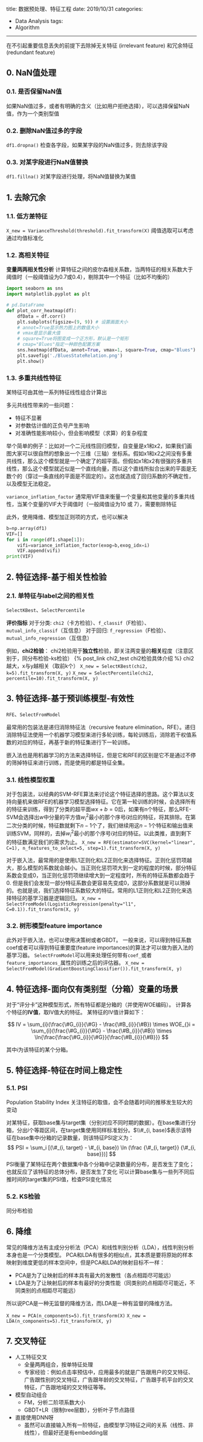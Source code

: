 title: 数据预处理、特征工程
date: 2019/10/31
categories:
- Data Analysis
tags:
- Algorithm
---


在不引起重要信息丢失的前提下去除掉无关特征 (irrelevant feature) 和冗余特征 (redundant feature)


## 0. NaN值处理

### 0.1. 是否保留NaN值

如果NaN值过多，或者有明确的含义（比如用户拒绝选择），可以选择保留NaN值，作为一个类别型值

### 0.2. 删除NaN值过多的字段

`df1.dropna()`
检查各字段，如果某字段的NaN值过多，则去除该字段

### 0.3. 对某字段进行NaN值替换

`df1.fillna()`
对某字段进行处理，将NaN值替换为某值


## 1. 去除冗余

### 1.1. 低方差特征

`X_new = VarianceThreshold(threshold).fit_transform(X)`
阈值选取可以考虑通过均值标准化

### 1.2. 高相关特征

**变量两两相关性分析**
计算特征之间的皮尔森相关系数，当两特征的相关系数大于阈值时（一般阈值设为0.7或0.4），剔除其中一个特征（比如不均衡的）

```python
import seaborn as sns
import matplotlib.pyplot as plt

# pd.DataFrame
def plot_corr_heatmap(df):
    dfData = df.corr()
    plt.subplots(figsize=(9, 9)) # 设置画面大小
    # annot=True显示热力图上的数值大小
    # vmax是显示最大值
    # square=True将图变成一个正方形，默认是一个矩形
    # cmap="Blues"指定一种颜色配置方案
    sns.heatmap(dfData, annot=True, vmax=1, square=True, cmap="Blues")
    plt.savefig('./BluesStateRelation.png')
    plt.show()
```

### 1.3. 多重共线性特征

某特征可由其他一系列特征线性组合计算出

多元共线性带来的一些问题：
 - 特征不显著
 - 对参数估计值的正负号产生影响
 - 对准确性能影响较小，但会影响模型（求算）的复杂程度

举个简单的例子：比如对一个二元线性回归模型，自变量是x1和x2，如果我们画图大家可以很自然的想象出一个三维（三轴）坐标系。假如x1和x2之间没有多重共线性，那么这个模型就是一个确定了的超平面。但假如x1和x2有很强的多重共线性，那么这个模型就近似是一个直线向量，而以这个直线所拟合出来的平面是无数个的（穿过一条直线的平面是不固定的）。这也就造成了回归系数的不确定性，以及模型无法稳定。

`variance_inflation_factor`
通常用VIF值来衡量一个变量和其他变量的多重共线性，当某个变量的VIF大于阈值时（一般阈值设为10 或 7），需要剔除特征

此外，使用降维、模型加正则项的方式，也可以解决

```python
b=np.array(df1)
VIF=[]
for i in range(df1.shape[1]):
    vifi=variance_inflation_factor(exog=b,exog_idx=i)
    VIF.append(vifi)
print(VIF)
```


## 2. 特征选择-基于相关性检验

### 2.1. 单特征与label之间的相关性

`SelectKBest`、`SelectPercentile`

**评价指标**
对于分类: `chi2`（卡方检验）、`f_classif`（F检验）、`mutual_info_classif`（互信息）
对于回归: `f_regression`（F检验）、`mutual_info_regression`（互信息）

例如，**chi2检验**：
chi2检验用于**独立性**检验，即关注两变量的**相关**程度（注意区别于，同分布检验-ks检验）
{% post_link chi2_test chi2检验具体介绍 %}
chi2越大，x与y越相关（取前k个）
`X_new = SelectKBest(chi2, k=5).fit_transform(X, y)`
`X_new = SelectPercentile(chi2, percentile=10).fit_transform(X, y)`


## 3. 特征选择-基于预训练模型-有效性

`RFE`、`SelectFromModel`

最常用的包装法是递归消除特征法（recursive feature elimination，RFE）。递归消除特征法使用一个机器学习模型来进行多轮训练，每轮训练后，消除若干权值系数的对应的特征，再基于新的特征集进行下一轮训练。

嵌入法也是用机器学习的方法来选择特征，但是它和RFE的区别是它不是通过不停的筛掉特征来进行训练，而是使用的都是特征全集。

### 3.1. 线性模型权重

对于包装法，以经典的SVM-RFE算法来讨论这个特征选择的思路。这个算法以支持向量机来做RFE的机器学习模型选择特征。它在第一轮训练的时候，会选择所有的特征来训练，得到了分类的超平面$wx+b=0$后，如果有n个特征，那么RFE-SVM会选择出$w$中分量的平方值$w^2_i$最小的那个序号$i$对应的特征，将其排除。在第二次分类的时候，特征数就剩下$n-1$个了，我们继续用这$n-1$个特征和输出值来训练SVM，同样的，去掉$w^2_i$最小的那个序号$i$对应的特征。以此类推，直到剩下的特征数满足我们的需求为止。
`X_new = RFE(estimator=SVC(kernel="linear", C=1), n_features_to_select=5, step=1).fit_transform(X, y)`

对于嵌入法，最常用的是使用L1正则化和L2正则化来选择特征。正则化惩罚项越大，那么模型的系数就会越小。当正则化惩罚项大到一定的程度的时候，部分特征系数会变成0，当正则化惩罚项继续增大到一定程度时，所有的特征系数都会趋于0. 但是我们会发现一部分特征系数会更容易先变成0，这部分系数就是可以筛掉的。也就是说，我们选择特征系数较大的特征。常用的L1正则化和L2正则化来选择特征的基学习器是逻辑回归。
`X_new = SelectFromModel(LogisticRegression(penalty="l1", C=0.1)).fit_transform(X, y)`

### 3.2. 树形模型feature importance

此外对于嵌入法，也可以使用决策树或者GBDT。
一般来说，可以得到特征系数coef或者可以得到特征重要度(feature importances)的算法才可以做为嵌入法的基学习器。
`SelectFromModel`可以用来处理任何带有`coef_`或者`feature_importances_`属性的训练之后的评估器。
`X_new = SelectFromModel(GradientBoostingClassifier()).fit_transform(X, y)`


## 4. 特征选择-面向仅有类别型（分箱）变量的场景

对于“评分卡”这种模型形式，所有特征都是分箱的（并使用WOE编码）。
计算各个特征的**IV值**，取IV值大的特征。
某特征的IV值计算如下：

$$
IV = \sum_{i}(\frac{\#G_{i}}{\#G} - \frac{\#B_{i}}{\#B}) \times WOE_{}i  = \sum_{i}(\frac{\#G_{i}}{\#G} - \frac{\#B_{i}}{\#B}) \times \ln{\frac{\frac{\#G_{i}}{\#G}}{\frac{\#B_{i}}{\#B}}}
$$

其中$i$为该特征的某个分箱。


## 5. 特征选择-特征在时间上稳定性

### 5.1. PSI

Population Stability Index
关注特征的取值，会不会随着时间的推移发生较大的变动

对某特征，获取base集与target集（分别对应不同时期的数据）。在base集进行分箱，分出$i$个等距区间，在target集使用同样标准划分。$\\#_{i, base}$表示该特征在base集中$i$分箱的记录数量，则该特征PSI定义为：
$$
PSI = \sum_i [(\#_{i, target} - \#_{i, base}) \ln (\frac {\#_{i, target}} {\#_{i, base}})]
$$
PSI衡量了某特征在两个数据集中各个分箱中记录数量的分布，是否发生了变化；也就反应了该特征的总体分布，是否发生了变化
可以计算base集与一些列不同后推时间的target集的PSI值，检查PSI变化情况




### 5.2. KS检验

同分布检验


## 6. 降维

常见的降维方法有主成分分析法（PCA）和线性判别分析（LDA），线性判别分析本身也是一个分类模型。
PCA和LDA有很多的相似点，其本质是要将原始的样本映射到维度更低的样本空间中，但是PCA和LDA的映射目标不一样：

- PCA是为了让映射后的样本具有最大的发散性（各点相距尽可能远）
- LDA是为了让映射后的样本有最好的分类性能（同类别的点相距尽可能近，不同类别的点相距尽可能远）

所以说PCA是一种无监督的降维方法，而LDA是一种有监督的降维方法。

`X_new = PCA(n_components=5).fit_transform(X)`
`X_new = LDA(n_components=5).fit_transform(X, y)`


## 7. 交叉特征

- 人工特征交叉
  - 全量两两组合，按单特征处理
  - 专家经验：例如点击率预估中，应用最多的就是广告跟用户的交叉特征、广告跟性别的交叉特征，广告跟年龄的交叉特征，广告跟手机平台的交叉特征，广告跟地域的交叉特征等等。
- 模型自动组合
  - FM，分析二阶项系数大小
  - GBDT+LR（限制tree层数），分析叶子节点路径
- 直接使用DNN呀
  - 虽然可以直接输入所有一阶特征，由模型学习特征之间的关系（线性、非线性），但最好还是有embedding层




